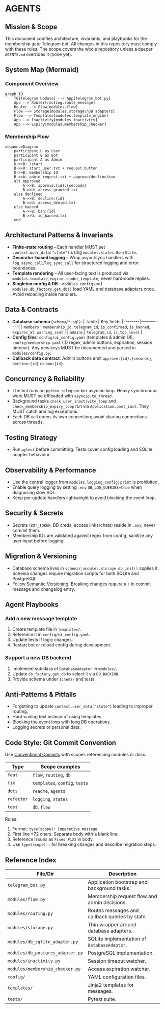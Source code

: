 # AGENTS

## Mission & Scope
This document codifies architecture, invariants, and playbooks for the membership gate Telegram bot. All changes in this repository must comply with these rules. The scope covers the whole repository unless a deeper `AGENTS.md` overrides it (none yet).

## System Map (Mermaid)

### Component Overview
```mermaid
graph TD
    TG[Telegram Update] --> App[telegram_bot.py]
    App --> Router[routing.route_message]
    Router --> Flow[modules.flow]
    Flow --> Storage[modules.storage\nDB adapters]
    Flow --> Templates[modules.template_engine]
    App --> Inactivity[modules.inactivity]
    App --> Expiry[modules.membership_checker]
```

### Membership Flow
```mermaid
sequenceDiagram
    participant U as User
    participant B as Bot
    participant A as Admin
    U->>B: /start
    B->>U: start_user.txt + request button
    U->>B: membership ID
    B->>A: admin_request.txt + approve/decline/ban
    alt approved
        A->>B: approve:{id}:{seconds}
        B->>U: access_granted.txt
    else declined
        A->>B: decline:{id}
        B->>U: access_denied.txt
    else banned
        A->>B: ban:{id}
        B->>U: id_banned.txt
    end
```

## Architectural Patterns & Invariants
- **Finite‑state routing** – Each handler MUST set `context.user_data["state"]` using `modules.states.UserState`.
- **Decorator‑based logging** – Wrap async/sync handlers with `log_async_call`/`log_sync_call` for structured logging and error boundaries.
- **Template rendering** – All user‑facing text is produced via `modules.template_engine.render_template`; never hard‑code replies.
- **Singleton config & DB** – `modules.config` and `modules.db_factory.get_db()` load YAML and database adapters once. Avoid reloading inside handlers.

## Data & Contracts
- **Database schema** (`schema/*.sql`):
  | Table | Key fields |
  |-------|------------|
  | `members` | `membership_id`, `telegram_id`, `is_confirmed`, `is_banned`, `expires_at`, `warning_sent` |
  | `admins`  | `telegram_id`, `is_top_level` |
- **Config files**: `config/ui_config.yaml` (templates & admin UI), `config/membership.yaml` (ID regex, admin buttons, expiration, session timeout). Any new keys MUST be documented and parsed in `modules/config.py`.
- **Callback data contract**: Admin buttons emit `approve:{id}:{seconds}`, `decline:{id}` or `ban:{id}`.

## Concurrency & Reliability
- The bot runs on `python-telegram-bot` asyncio loop. Heavy synchronous work MUST be offloaded with `asyncio.to_thread`.
- Background tasks `check_user_inactivity_loop` and `check_membership_expiry_loop` run via `Application.post_init`. They MUST catch and log exceptions.
- Each DB call opens its own connection; avoid sharing connections across threads.

## Testing Strategy
- Run `pytest` before committing. Tests cover config loading and SQLite adapter behaviour.

## Observability & Performance
- Use the central logger from `modules.logging_config`; `print` is prohibited.
- Enable query logging by setting `.env` `DB_LOG_QUERIES=true` when diagnosing slow SQL.
- Keep per‑update handlers lightweight to avoid blocking the event loop.

## Security & Secrets
- Secrets (`BOT_TOKEN`, DB creds, access links/chats) reside in `.env`; never commit them.
- Membership IDs are validated against regex from config; sanitize any user input before logging.

## Migration & Versioning
- Database schema lives in `schema/`; `modules.storage.db_init()` applies it. Schema changes require migration scripts for both SQLite and PostgreSQL.
- Follow [Semantic Versioning](https://semver.org/). Breaking changes require a `!` in commit message and changelog entry.

## Agent Playbooks
### Add a new message template
1. Create template file in `templates/`.
2. Reference it in `config/ui_config.yaml`.
3. Update tests if logic changes.
4. Restart bot or reload config during development.

### Support a new DB backend
1. Implement subclass of `DatabaseAdapter` in `modules/`.
2. Update `db_factory.get_db` to select it via `DB_BACKEND`.
3. Provide schema under `schema/` and tests.

## Anti‑Patterns & Pitfalls
- Forgetting to update `context.user_data["state"]` leading to improper routing.
- Hard‑coding text instead of using templates.
- Blocking the event loop with long DB operations.
- Logging secrets or personal data.

## Code Style: Git Commit Convention
Use [Conventional Commits](https://www.conventionalcommits.org/) with scopes referencing modules or docs.

| Type | Scope examples |
|------|----------------|
| `feat` | `flow`, `routing`, `db` |
| `fix` | `templates`, `config`, `tests` |
| `docs` | `readme`, `agents` |
| `refactor` | `logging`, `states` |
| `test` | `db`, `flow` |

Rules:
1. Format: `type(scope): imperative message`.
2. First line ≤72 chars. Separate body with a blank line.
3. Reference issues as `Fixes #123` in body.
4. Use `type(scope)!:` for breaking changes and describe migration steps.

## Reference Index
| File/Dir | Description |
|----------|-------------|
| `telegram_bot.py` | Application bootstrap and background tasks. |
| `modules/flow.py` | Membership request flow and admin decisions. |
| `modules/routing.py` | Routes messages and callback queries by state. |
| `modules/storage.py` | Thin wrapper around database adapters. |
| `modules/db_sqlite_adapter.py` | SQLite implementation of `DatabaseAdapter`. |
| `modules/db_postgres_adapter.py` | PostgreSQL implementation. |
| `modules/inactivity.py` | Session timeout watcher. |
| `modules/membership_checker.py` | Access expiration watcher. |
| `config/` | YAML configuration files. |
| `templates/` | Jinja2 templates for messages. |
| `tests/` | Pytest suite. |
